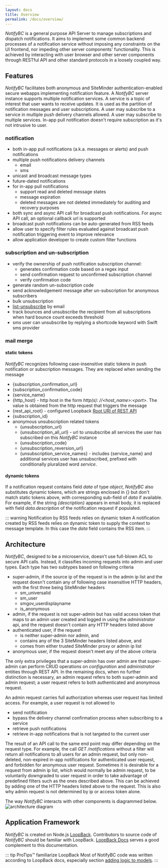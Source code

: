 ```yaml
---
layout: docs
title: Overview
permalink: /docs/overview/
---
```


*NotifyBC* is a general purpose API Server to manage subscriptions and dispatch notifications. It aims to implement some common backend processes of a notification service without imposing any constraints on the UI frontend, nor impeding other server components' functionality. This is achieved by interacting with user browser and other server components through RESTful API and other standard protocols in a loosely coupled way.

## Features
*NotifyBC* facilitates both anonymous and SiteMinder authentication-enabled secure webapps implementing notification feature. A *NotifyBC* server instance supports multiple notification services.  A service is a topic of interest that user wants to receive updates. It is used as the partition of notification messages and user subscriptions. A user may subscribe to a service in multiple push delivery channels allowed. A user may subscribe to multiple services. In-app pull notification doesn't require subscription as it's not intrusive to user.

### notification
* both in-app pull notifications (a.k.a. messages or alerts) and push notifications
* multiple push notifications delivery channels
  * email
  * sms
* unicast and broadcast message types
* future-dated notifications
* for in-app pull notifications
  * support read and deleted message states
  * message expiration
  * deleted messages are not deleted immediately for auditing and recovery purposes
* both sync and async API call for broadcast push notifications. For async API call, an optional callback url is supported
* broadcast push notifications can be auto-generated from RSS feeds
* allow user to specify filter rules evaluated against broadcast push notification triggering event to improve relevance
* allow application developer to create custom filter functions

### subscription and un-subscription
* verify the ownership of push notification subscription channel:
  * generates confirmation code based on a regex input
  * send confirmation request to unconfirmed subscription channel
  * verify confirmation code
* generate random un-subscription code
* send acknowledgement message after un-subscription for anonymous subscribers
* bulk unsubscription
* [list-unsubscribe](http://www.list-unsubscribe.com/) by email
* track bounces and unsubscribe the recipient from all subscriptions when hard bounce count exceeds threshold
* sms user can unsubscribe by replying a shortcode keyword with Swift sms provider

### mail merge

#### static tokens
*NotifyBC* recognizes following case-insensitive static tokens in push notification or subscription messages. They are replaced when sending the message

* {subscription_confirmation_url}
* {subscription_confirmation_code}
* {service_name}
* {http_host} - http host in the form *http(s): //\<host_name\>:\<port\>*. The value is obtained from the http request that triggers the message
* {rest_api_root} - configured Loopback [Root URI of REST API](https://loopback.io/doc/en/lb3/config.json.html#top-level-properties)
* {subscription_id}
* anonymous unsubscription related tokens
  * {unsubscription_url}
  * {unsubscription_all_url} - url to unsubscribe all services the user has subscribed on this *NotifyBC* instance
  * {unsubscription_code}
  * {unsubscription_reversion_url}
  * {unsubscription_service_names} - includes {service_name} and additional services user has unsubscribed, prefixed with conditionally pluralized word *service*.

#### dynamic tokens
If a notification request contains field *data* of type *object*, *NotifyBC* also substitutes dynamic tokens, which are strings enclosed in {} but don't match static tokens above, with corresponding sub-field of *data* if available. For example, if the string *{description}* appears in email body, it is replaced with field *data.description* of the notification request if populated.

::: warning Notification by RSS feeds relies on dynamic token
A notification created by RSS feeds relies on dynamic token to supply the context to message template. In this case the <i>data</i> field contains the RSS item.
:::

## Architecture

*NotifyBC*, designed to be a microservice, doesn't use full-blown ACL to secure API calls. Instead, it classifies incoming requests into admin and user types. Each type has two subtypes based on following criteria

* super-admin, if the source ip of the request is in the admin ip list and the request doesn't contain any of following case insensitive HTTP headers, with the first three being SiteMinder headers
  * sm_universalid
  * sm_user
  * smgov_userdisplayname
  * is_anonymous
* admin, if the request is not super-admin but has valid access token that maps to an admin user created and logged in using the *administrator* api, and the request doesn't contain any HTTP headers listed above
* authenticated user, if the request
  * is neither super-admin nor admin, and
  * contains any of the 3 SiteMinder headers listed above, and
  * comes from either trusted SiteMinder proxy or admin ip list
* anonymous user, if the request doesn't meet any of the above criteria

The only extra privileges that a super-admin has over admin are that super-admin can perform CRUD operations on *configuration* and *administrator* entities through REST API. In the remaining docs, when no further distinction is necessary, an admin request refers to both super-admin and admin request; a user request refers to both authenticated and anonymous request.

An admin request carries full authorization whereas user request has limited access. For example, a user request is not allowed to

* send notification
* bypass the delivery channel confirmation process when subscribing to a service
* retrieve push notifications
* retrieve in-app notifications that is not targeted to the current user

The result of an API call to the same end point may differ depending on the request type. For example, the call *GET /notifications* without a filter will return all notifications to all users for an admin request, but only non-deleted, non-expired in-app notifications for authenticated user request, and forbidden for anonymous user request. Sometimes it is desirable for a request from admin ip list, which would normally be admin request, to be voluntarily downgraded to user request in order to take advantage of predefined filters such as the ones described above. This can be achieved by adding one of the HTTP headers listed above to the request. This is also why admin request is not  determined by ip or access token alone.

The way *NotifyBC* interacts with other components is diagrammed below.
<img :src="$withBase('/img/architecture.png')" alt="architecture diagram">

## Application Framework
*NotifyBC* is created on Node.js [LoopBack](https://loopback.io/). Contributors to source code of *NotifyBC* should be familiar with LoopBack. [LoopBack Docs](https://loopback.io/doc/en/lb3) serves a good complement to this documentation.

::: tip ProTips™ familiarize LoopBack
Most of NotifyBC code was written according to LoopBack docs, especially section [adding logic to models](https://loopback.io/doc/en/lb3/Adding-logic-to-models.html).
:::
